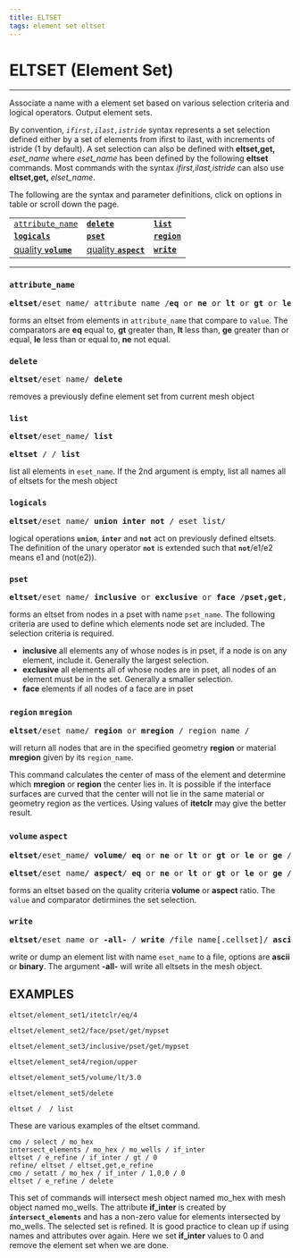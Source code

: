 ```yaml
---
title: ELTSET
tags: element set eltset
---
```


# ELTSET (Element Set) 

-------------

Associate a name with a element set based on various selection criteria and logical operators. Output element sets.
  
  
By convention, *`ifirst,ilast,istride`* syntax represents a set selection defined either by a set of elements from ifirst to ilast, with increments of istride (1 by default). A set selection can also be defined with **eltset,get,** *eset_name* where *eset_name* has been defined by the following **eltset** commands. Most commands with the syntax *ifirst,ilast,istride* can also use **eltset,get,** *elset_name*.


The following are the syntax and parameter definitions, click on options in table or scroll down the page.



|    |    |    |   
| :------ | :---------- | :------ | 
| [`attribute_name`](#attributename) |  [**`delete`**](#delete) | [**`list`**](#list) |
| [**`logicals`**](#logicals) |  [**`pset`**](#pset) | [**`region`**](#region) |
| [quality **`volume`**](#volume) | [quality **`aspect`**](#volume) |  [**`write`**](#write) |


<hr>


### `attribute_name` <a name="attributename"></a>
<pre>
<b>eltset</b>/eset_name/ attribute_name /<b>eq</b> or <b>ne</b> or <b>lt</b> or <b>gt</b> or <b>le</b> or <b>ge</b> /value/
</pre>
forms an eltset from elements in `attribute_name` that compare to `value`. The comparators are **eq** equal to, **gt** greater than, **lt** less than, **ge** greater than or equal, **le** less than or equal to, **ne** not equal.


### **`delete`** <a name="delete"></a>
<pre>
<b>eltset</b>/eset_name/ <b>delete</b>
</pre>
removes a previously define element set from current mesh object



### **`list`** <a name="list"></a>
<pre>
<b>eltset</b>/eset_name/ <b>list</b>

<b>eltset</b> / / <b>list</b>
</pre>
list all elements in `eset_name`. If the 2nd argument is empty, list all names all of eltsets for the mesh object



### **`logicals`** <a name="logicals"></a>
<pre>
<b>eltset</b>/eset_name/ <b>union</b> <b>inter</b> <b>not</b> / eset_list/
</pre>
logical operations **`union`**, **`inter`** and **`not`** act on previously defined eltsets. The definition of the unary operator **`not`** is extended such that **`not`**/e1/e2 means e1 and (not(e2)).


### **`pset`** <a name="pset"></a>
<pre>
<b>eltset</b>/eset_name/ <b>inclusive</b> or <b>exclusive</b> or <b>face</b> /<b>pset,get</b>, pset_name/
</pre>
forms an eltset from nodes in a pset with name `pset_name`. The following criteria are used to define which elements node set are included. The selection criteria is required.

- **inclusive**  all elements any of whose nodes is in pset, if a node is on any element, include it. Generally the largest selection.
- **exclusive**  all elements all of whose nodes are in pset, all nodes of an element must be in the set. Generally a smaller selection.
- **face**  elements if all nodes of a face are in pset



### **`region`**  **`mregion`** <a name="region"></a>
<pre>
<b>eltset</b>/eset_name/ <b>region</b> or <b>mregion</b> / region_name /
</pre>
will return all nodes that are in the specified geometry **region** or material **mregion** given by its `region_name`.

This command calculates the center of mass of the element and determine which **mregion** or **region** the center lies in. It is possible if the interface surfaces are curved that the center will not lie in the same material or geometry region as the vertices. Using values of **itetclr** may give the better result.


### **`volume`** **`aspect`** <a name="volume"></a>
<pre>
<b>eltset</b>/eset_name/ <b>volume</b>/ <b>eq</b> or <b>ne</b> or <b>lt</b> or <b>gt</b> or <b>le</b> or <b>ge</b> /value

<b>eltset</b>/eset_name/ <b>aspect</b>/ <b>eq</b> or <b>ne</b> or <b>lt</b> or <b>gt</b> or <b>le</b> or <b>ge</b> /value
</pre>
forms an eltset based on the quality criteria **volume** or **aspect** ratio. The `value` and comparator detirmines the set selection.


### **`write`** <a name="write"></a>
<pre>
<b>eltset</b>/eset_name or <b>-all-</b> / <b>write</b> /file_name[.cellset]/ <b>ascii</b> or <b>binary</b>
</pre>
write or dump an element list with name `eset_name` to a file, options are **ascii** or **binary**. The argument **-all-** will write all eltsets in the mesh object. 



 
## EXAMPLES 

```
eltset/element_set1/itetclr/eq/4 

eltset/element_set2/face/pset/get/mypset

eltset/element_set3/inclusive/pset/get/mypset

eltset/element_set4/region/upper 

eltset/element_set5/volume/lt/3.0 

eltset/element_set5/delete

eltset /  / list 
```
These are various examples of the eltset command.


```
cmo / select / mo_hex
intersect_elements / mo_hex / mo_wells / if_inter
eltset / e_refine / if_inter / gt / 0
refine/ eltset / eltset,get,e_refine
cmo / setatt / mo_hex / if_inter / 1,0,0 / 0
eltset / e_refine / delete
```

This set of commands will intersect mesh object named mo_hex with mesh object named mo_wells. The attribute **if_inter** is created by **`intersect_elements`** and has a non-zero value for elements intersected by mo_wells. The selected set is refined. It is good practice to clean up if using names and attributes over again. Here we set **if_inter** values to 0 and remove the element set when we are done.



